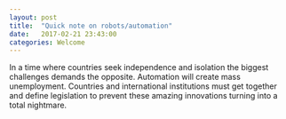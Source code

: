 ```yaml
---
layout: post
title:  "Quick note on robots/automation"
date:   2017-02-21 23:43:00
categories: Welcome
---
```


In a time where countries seek independence and isolation the biggest challenges demands the opposite. Automation will create mass unemployment. Countries and international institutions must get together and define legislation to prevent these amazing innovations turning into a total nightmare.

